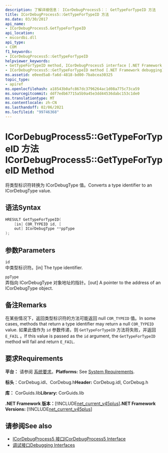 ```yaml
---
description: 了解详细信息： ICorDebugProcess5：： GetTypeForTypeID 方法
title: ICorDebugProcess5::GetTypeForTypeID 方法
ms.date: 03/30/2017
api_name:
- ICorDebugProcess5.GetTypeForTypeID
api_location:
- mscordbi.dll
api_type:
- COM
f1_keywords:
- ICorDebugProcess5::GetTypeForTypeID
helpviewer_keywords:
- GetTypeForTypeID method, ICorDebugProcess5 interface [.NET Framework debugging]
- ICorDebugProcess5::GetTypeForTypeID method [.NET Framework debugging]
ms.assetid: e0eed5a8-fa6d-4818-bd00-7babcea30325
topic_type:
- apiref
ms.openlocfilehash: a18543b0afc867dc3796264ac1d08a775c73ca59
ms.sourcegitcommit: ddf7edb67715a5b9a45e3dd44536dabc153c1de0
ms.translationtype: MT
ms.contentlocale: zh-CN
ms.lasthandoff: 02/06/2021
ms.locfileid: "99746368"
---
```

# <a name="icordebugprocess5gettypefortypeid-method"></a><span data-ttu-id="525a3-103">ICorDebugProcess5::GetTypeForTypeID 方法</span><span class="sxs-lookup"><span data-stu-id="525a3-103">ICorDebugProcess5::GetTypeForTypeID Method</span></span>

<span data-ttu-id="525a3-104">将类型标识符转换为 ICorDebugType 值。</span><span class="sxs-lookup"><span data-stu-id="525a3-104">Converts a type identifier to an ICorDebugType value.</span></span>  
  
## <a name="syntax"></a><span data-ttu-id="525a3-105">语法</span><span class="sxs-lookup"><span data-stu-id="525a3-105">Syntax</span></span>  
  
```cpp  
HRESULT GetTypeForTypeID(  
    [in] COR_TYPEID id, [  
    out] ICorDebugType **ppType  
);  
```  
  
## <a name="parameters"></a><span data-ttu-id="525a3-106">参数</span><span class="sxs-lookup"><span data-stu-id="525a3-106">Parameters</span></span>  

 `id`  
 <span data-ttu-id="525a3-107">中类型标识符。</span><span class="sxs-lookup"><span data-stu-id="525a3-107">[in] The type identifier.</span></span>  
  
 `ppType`  
 <span data-ttu-id="525a3-108">弄指向 ICorDebugType 对象地址的指针。</span><span class="sxs-lookup"><span data-stu-id="525a3-108">[out] A pointer to the address of an ICorDebugType object.</span></span>  
  
## <a name="remarks"></a><span data-ttu-id="525a3-109">备注</span><span class="sxs-lookup"><span data-stu-id="525a3-109">Remarks</span></span>  

 <span data-ttu-id="525a3-110">在某些情况下，返回类型标识符的方法可能返回 null `COR_TYPEID` 值。</span><span class="sxs-lookup"><span data-stu-id="525a3-110">In some cases, methods that return a type identifier may return a null `COR_TYPEID` value.</span></span> <span data-ttu-id="525a3-111">如果此值作为 `id` 参数传递，则 `GetTypeForTypeID` 方法将失败，并返回 `E_FAIL` 。</span><span class="sxs-lookup"><span data-stu-id="525a3-111">If this value is passed as the `id` argument, the `GetTypeForTypeID` method will fail and return `E_FAIL`.</span></span>  
  
## <a name="requirements"></a><span data-ttu-id="525a3-112">要求</span><span class="sxs-lookup"><span data-stu-id="525a3-112">Requirements</span></span>  

 <span data-ttu-id="525a3-113">**平台：** 请参阅 [系统要求](../../get-started/system-requirements.md)。</span><span class="sxs-lookup"><span data-stu-id="525a3-113">**Platforms:** See [System Requirements](../../get-started/system-requirements.md).</span></span>  
  
 <span data-ttu-id="525a3-114">**标头**：CorDebug.idl、CorDebug.h</span><span class="sxs-lookup"><span data-stu-id="525a3-114">**Header:** CorDebug.idl, CorDebug.h</span></span>  
  
 <span data-ttu-id="525a3-115">**库：** CorGuids.lib</span><span class="sxs-lookup"><span data-stu-id="525a3-115">**Library:** CorGuids.lib</span></span>  
  
 <span data-ttu-id="525a3-116">**.NET Framework 版本：**[!INCLUDE[net_current_v45plus](../../../../includes/net-current-v45plus-md.md)]</span><span class="sxs-lookup"><span data-stu-id="525a3-116">**.NET Framework Versions:** [!INCLUDE[net_current_v45plus](../../../../includes/net-current-v45plus-md.md)]</span></span>  
  
## <a name="see-also"></a><span data-ttu-id="525a3-117">请参阅</span><span class="sxs-lookup"><span data-stu-id="525a3-117">See also</span></span>

- [<span data-ttu-id="525a3-118">ICorDebugProcess5 接口</span><span class="sxs-lookup"><span data-stu-id="525a3-118">ICorDebugProcess5 Interface</span></span>](icordebugprocess5-interface.md)
- [<span data-ttu-id="525a3-119">调试接口</span><span class="sxs-lookup"><span data-stu-id="525a3-119">Debugging Interfaces</span></span>](debugging-interfaces.md)
